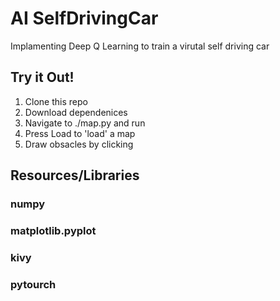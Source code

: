 # AI SelfDrivingCar
Implamenting Deep Q Learning to train a virutal self driving car

## Try it Out!
1. Clone this repo
2. Download dependenices
3. Navigate to ./map.py and run
4. Press Load to 'load' a map
5. Draw obsacles by clicking

## Resources/Libraries
### numpy
### matplotlib.pyplot
### kivy
### pytourch
